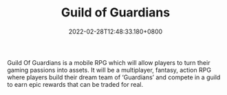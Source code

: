 ﻿---
title: "Guild of Guardians"
description: "Join a guild, fight monsters, earn crypto!"
lead: "Join a guild, fight monsters, earn crypto!"
date: 2022-02-28T12:48:33.180+0800
lastmod: 2022-02-28T12:48:33.180+0800
draft: false
featuredImage: ["100_guild-of-guardians.jpg"]
score: "325"
status: "Development"
blockchain: ["Ethereum","Immutable-X"]
nft_support: "Yes"
free_to_play: "Yes"
play_to_earn: ["NFT","Crypto"]
website: "https://www.guildofguardians.com?refcode=0x6e4412105dE91F33fbEa0719766e1EA9121685bF?utm_source=PlayToEarn.net&utm_medium=organic&utm_campaign=gamepage"
twitter: "https://twitter.com/GuildOfGuardian"
discord: "https://discord.com/invite/r4rdmfwG"
telegram: 
github: 
youtube: 
twitch: 
facebook: "https://web.facebook.com/guildofguardians"
instagram: 
reddit: 
medium: "https://guildofguardians.medium.com/"
steam: 
gitbook: 
googleplay: 
appstore: 

  
    
categories: ["games"]
games: ["Action","Fantasy","RPG"]
toc: false
pinned: false
weight: 
---
Guild Of Guardians is a mobile RPG which will allow players to turn their gaming passions into assets. It will be a multiplayer, fantasy, action RPG where players build their dream team of ‘Guardians’ and compete in a guild to earn epic rewards that can be traded for real.